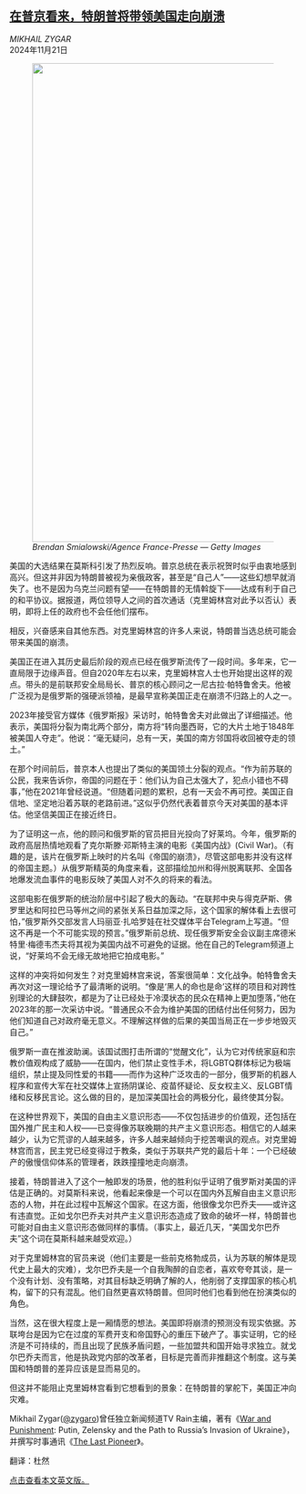 <!--1732162022000-->
[在普京看来，特朗普将带领美国走向崩溃](https://cn.nytimes.com/opinion/20241121/putin-trump-russia-america/)
------

<address>MIKHAIL ZYGAR</address><time pudate="2024-11-21 11:42:50" datetime="2024-11-21 11:42:50">2024年11月21日</time><figure><img src="https://images.weserv.nl/?url=static01.nyt.com/images/2024/11/19/multimedia/lwzh/lwzh-master1050.jpg" width="1050" height="840"><figcaption> <cite>Brendan Smialowski/Agence France-Presse — Getty Images</cite></figcaption></figure><section><p>美国的大选结果在莫斯科引发了热烈反响。普京总统在表示祝贺时似乎由衷地感到高兴。但这并非因为特朗普被视为亲俄政客，甚至是“自己人”——这些幻想早就消失了。也不是因为乌克兰问题有望——在特朗普的无情斡旋下——达成有利于自己的和平协议。据报道，两位领导人之间的首次通话（克里姆林宫对此予以否认）表明，即将上任的政府也不会任他们摆布。</p><p>相反，兴奋感来自其他东西。对克里姆林宫的许多人来说，特朗普当选总统可能会带来美国的崩溃。</p><p>美国正在进入其历史最后阶段的观点已经在俄罗斯流传了一段时间。多年来，它一直局限于边缘声音。但自2020年左右以来，克里姆林宫人士也开始提出这样的观点。带头的是前联邦安全局局长、普京的核心顾问之一尼古拉·帕特鲁舍夫。他被广泛视为是俄罗斯的强硬派领袖，是最早宣称美国正走在崩溃不归路上的人之一。</p><p>2023年接受官方媒体《俄罗斯报》采访时，帕特鲁舍夫对此做出了详细描述。他表示，美国将分裂为南北两个部分，南方将“转向墨西哥，它的大片土地于1848年被美国人夺走”。他说：“毫无疑问，总有一天，美国的南方邻国将收回被夺走的领土。”</p><p>在那个时间前后，普京本人也提出了类似的美国领土分裂的观点。“作为前苏联的公民，我来告诉你，帝国的问题在于：他们认为自己太强大了，犯点小错也不碍事，”他在2021年曾经说道。“但随着问题的累积，总有一天会不再可控。美国正自信地、坚定地沿着苏联的老路前进。”这似乎仍然代表着普京今天对美国的基本评估。他坚信美国正在接近终日。</p><p>为了证明这一点，他的顾问和俄罗斯的官员把目光投向了好莱坞。今年，俄罗斯的政府高层热情地观看了克尔斯滕·邓斯特主演的电影《美国内战》(Civil War)。（有趣的是，该片在俄罗斯上映时的片名叫《帝国的崩溃》，尽管这部电影并没有这样的帝国主题。）从俄罗斯精英的角度来看，这部描绘加州和得州脱离联邦、全国各地爆发流血事件的电影反映了美国人对不久的将来的看法。</p><p>这部电影在俄罗斯的统治阶层中引起了极大的轰动。“在联邦中央与得克萨斯、佛罗里达和阿拉巴马等州之间的紧张关系日益加深之际，这个国家的解体看上去很可怕，”俄罗斯外交部发言人玛丽亚·扎哈罗娃在社交媒体平台Telegram上写道。“但这不再是一个不可能实现的预言。”俄罗斯前总统、现任俄罗斯安全会议副主席德米特里·梅德韦杰夫将其视为美国内战不可避免的证据。他在自己的Telegram频道上说，“好莱坞不会无缘无故地把它拍成电影。”</p><p>这样的冲突将如何发生？对克里姆林宫来说，答案很简单：文化战争。帕特鲁舍夫再次对这一理论给予了最清晰的说明。“像是‘黑人的命也是命’这样的项目和对跨性别理论的大肆鼓吹，都是为了让已经处于冷漠状态的民众在精神上更加堕落，”他在2023年的那一次采访中说。“普通民众不会为维护美国的团结付出任何努力，因为他们知道自己对政府毫无意义。不理解这样做的后果的美国当局正在一步步地毁灭自己。”</p><p>俄罗斯一直在推波助澜。该国试图打击所谓的“觉醒文化”，认为它对传统家庭和宗教价值观构成了威胁——在国内，他们禁止变性手术，将LGBTQ群体标记为极端组织，禁止提及同性爱的书籍——而作为这种广泛攻击的一部分，俄罗斯的机器人程序和宣传大军在社交媒体上宣扬阴谋论、疫苗怀疑论、反女权主义、反LGBT情绪和反移民言论。这么做的目的，是加深美国社会的两极分化，最终使其分裂。</p><p>在这种世界观下，美国的自由主义意识形态——不仅包括进步的价值观，还包括在国外推广民主和人权——已变得像苏联晚期的共产主义意识形态。相信它的人越来越少，认为它荒谬的人越来越多，许多人越来越倾向于挖苦嘲讽的观点。对克里姆林宫而言，民主党已经变得过于教条，类似于苏联共产党的最后十年：一个已经破产的傲慢信仰体系的管理者，跌跌撞撞地走向崩溃。</p><p>接着，特朗普进入了这个一触即发的场景，他的胜利似乎证明了俄罗斯对美国的评估是正确的。对莫斯科来说，他看起来像是一个可以在国内外瓦解自由主义意识形态的人物，并在此过程中瓦解这个国家。在这方面，他很像戈尔巴乔夫——或许这有违直觉。正如戈尔巴乔夫对共产主义意识形态造成了致命的破坏一样，特朗普也可能对自由主义意识形态做同样的事情。（事实上，最近几天，“美国戈尔巴乔夫”这个词在莫斯科越来越受欢迎。）</p><p>对于克里姆林宫的官员来说（他们主要是一些前克格勃成员，认为苏联的解体是现代史上最大的灾难），戈尔巴乔夫是一个自我陶醉的自恋者，喜欢夸夸其谈，是一个没有计划、没有策略，对其目标缺乏明确了解的人，他削弱了支撑国家的核心机构，留下的只有混乱。他们自然更喜欢特朗普。但同时他们也看到他在扮演类似的角色。</p><p>当然，这在很大程度上是一厢情愿的想法。美国即将崩溃的预测没有现实依据。苏联垮台是因为它在过度的军费开支和帝国野心的重压下破产了。事实证明，它的经济是不可持续的，而且出现了民族矛盾问题，一些加盟共和国开始寻求独立。就戈尔巴乔夫而言，他是执政党内部的改革者，目标是完善而非推翻这个制度。这与美国和特朗普的差异应该是显而易见的。</p><p>但这并不能阻止克里姆林宫看到它想看到的景象：在特朗普的掌舵下，美国正冲向灾难。</p></section><footer><p>Mikhail Zygar(<a rel="nofollow" target="_blank" href="https://x.com/zygaro">@zygaro</a>)曾任独立新闻频道TV Rain主编，著有《<a rel="nofollow" target="_blank" href="https://www.simonandschuster.com/books/War-and-Punishment/Mikhail-Zygar/9781668013724">War and Punishment</a>: Putin, Zelensky and the Path to Russia’s Invasion of Ukraine》，并撰写时事通讯《<a rel="nofollow" target="_blank" href="https://zygaro.substack.com/">The Last Pioneer</a>》。</p><p>翻译：杜然</p><p><a rel="nofollow" target="_blank" href="https://www.nytimes.com/2024/11/19/opinion/putin-trump-russia-america.html">点击查看本文英文版。</a></p></footer>
